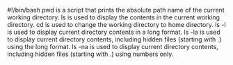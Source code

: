 #!/bin/bash
pwd is a script that prints the absolute path name of the current working directory.
ls is used to display the contents in the current working directory.
cd is used to change the working directory to home directory.
ls -l is used to display current directory contents in a long format.
ls -la is used to display current directory contents, including hidden files (starting with .) using the long format.
ls -na is used to display current directory contents, including hidden files (starting with .) using numbers only.
